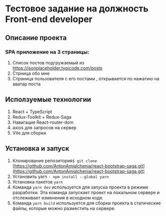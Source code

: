 # Тестовое задание на должность Front-end developer

## Описание проекта

### SPA приложение на 3 страницы:
1. Список постов подгружаемый из https://jsonplaceholder.typicode.com/posts
2. Стрница обо мне
3. Страница пользователя с его постами , открывается по нажатию на аватар поста

## Исползуемые технологии
1. React + TypeScript
2. Redux-Toolkit + Redux-Saga
3. Навигация React-router-dom
4. axios для запросов на сервер
5. Vite для сборки


## Установка и запуск

1. Клонирование репозитория`$ git clone` [https://github.com/AntonAmialchenia/react-bootstrap-saga.git](https://github.com/AntonAmialchenia/react-bootstrap-saga.git)
2. Установить yarn `- npm install --global yarn`
3. Установка пакетов `yarn`
4. Команда `yarn dev` используется для запуска проекта в режиме разработки. Эта команда запускает проект на локальном сервере и отслеживает изменения в исходном коде.
5. Команда `yarn build` используется для сборки проекта в статические файлы, которые можно разместить на сервере.
